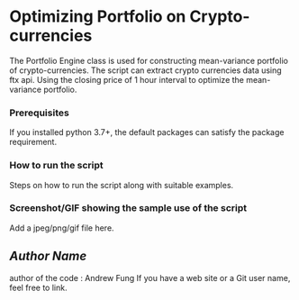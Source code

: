 # Optimizing Portfolio on Crypto-currencies
<!--Remove the below lines and add yours -->
The Portfolio Engine class is used for constructing mean-variance portfolio of crypto-currencies. The script can extract crypto currencies data using ftx api. Using the closing price of 1 hour interval to optimize the mean-variance portfolio. 

### Prerequisites
<!--Remove the below lines and add yours -->
If you installed python 3.7+, the default packages can satisfy the package requirement.

### How to run the script
<!--Remove the below lines and add yours -->
Steps on how to run the script along with suitable examples.

### Screenshot/GIF showing the sample use of the script
<!--Remove the below lines and add yours -->
Add a jpeg/png/gif file here.

## *Author Name*
<!--Remove the below lines and add yours -->
author of the code : Andrew Fung
If you have a web site or a Git user name, feel free to link.
